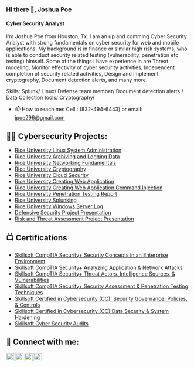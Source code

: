 ### Hi there 👋, Joshua Poe 
#### Cyber Security Analyst

I'm Joshua Poe from Houston, Tx. I am an up and comming Cyber Security Analyst with strong fundamentals on cyber security for web and mobile applications. My background is in finance or similar high risk systems, who is able to conduct security related testing (vulnerability, penetration etc testing) himself. Some of the things I have experience in are Threat modeling, Monitor effectivity of cyber security activities, Independent completion of security related activities,  Design and implement cryptography, Document detection alerts, and many more. 

Skills: Splunk/ Linux/ Defense team member/ Document detection alerts / Data Collection tools/ Cryptography/

- 📫 How to reach me: Cell : (832-494-6443) or email: jpoe296@gmail.com 


<h2>👨‍💻 Cybersecurity Projects:</h2>

  - [Rice University Linux System Administration](https://docs.google.com/document/d/1A5hjVEdRQOWkVlwlwIj-kmGhouJhYDPUIiwnbFpk1QU/edit#heading=h.q9jfs4nt6f59)
  - [Rice University Archiving and Logging Data](https://docs.google.com/document/d/1fzaQJGtPDUk6SXoAj3iOGdgDQQWZgjzxkMbkxkMOeqU/edit)
  - [Rice University Networking Fundamentals](https://docs.google.com/document/d/1wWSt1D54N3PncUl45cJsfQuLWIopodGGbE4Kf3s4K3Y/edit#heading=h.iy92r6pjnc62)
  - [Rice University Cryptography](https://docs.google.com/document/d/1tZ2z_ElwrHsGUWXTuY0wGYb353j3ZVH5cVqHeEjqCI4/edit)
  - [Rice University Cloud Security](https://drive.google.com/file/d/1wp77MEvuHF_i8xCbv3ZR0_y5qhS0cXXy/view)
  - [Rice University Creating Web Application](https://docs.google.com/document/d/1wrtPC88-hbLl69sWLp8VHLU-G3JA2BnQuWtfyxjPdaw/edit)
  - [Rice University Creating Web Application Command Injection](https://onedrive.live.com/edit?id=EB4EFCEAA289F594!361&resid=EB4EFCEAA289F594!361&ithint=file%2Cdocx&redeem=aHR0cHM6Ly8xZHJ2Lm1zL3cvcyFBcFQxaWFMcV9FN3JnbW1DVTZ1d1dmYXVNZl93P2U9SXhTQWZE&migratedtospo=true&wdo=2&cid=eb4efceaa289f594)
  - [Rice University Penetration Testing Report](https://docs.google.com/document/d/1C4GZ0WJxOrdqyIJd8tU3IFf9BnJ9GOAwQA3ghM22Wjs/edit)
  - [Rice University Splunking](https://docs.google.com/document/d/127X03eByHfl3sT_0FzrjEPIMclwXi-8B1b6YHxcmSoc/edit)
  - [Rice University Windows Server Log](https://docs.google.com/document/d/18AaNRMRYTJ2KxC86ld1tTYhtDtIGMN9JU3lF0jrUv1Q/edit)
  - [Defensive Security Project Presentation](https://docs.google.com/presentation/d/1zLndIzRfHYzCuGQKfumW4HMOyzgTUjk4usmI5C6K_CI/edit#slide=id.g630a814dc5_0_53)
  - [Risk and Threat Assessment Project Presentation](https://docs.google.com/presentation/d/1SMNUkA-6yB_r9KTDyBddXPmTExxvefOC0YfES1--hGA/edit#slide=id.p)


<h2>📺 Certifications</h2>

- [Skillsoft CompTIA Security+ Security Concepts in an Enterprise Environment](https://skillsoft.digitalbadges.skillsoft.com/1bf3302f-7642-4695-978b-e09ddfadabb7#gs.8pg7gy)
- [Skillsoft CompTIA Security+ Analyzing Application & Network Attacks](https://skillsoft.digitalbadges.skillsoft.com/b72f139e-a542-48a9-b609-aa1dca243094#gs.8pgc37)
- [Skillsoft CompTIA Security+ Threat Actors, Intelligence Sources, & Vulnerabilities](https://skillsoft.digitalbadges.skillsoft.com/22504f0c-9f08-49b0-9fcf-8d648bfbbf79#gs.8pggt1)
- [Skillsoft CompTIA Security+ Security Assessment & Penetration Testing Techniques](https://skillsoft.digitalbadges.skillsoft.com/80e7b2d5-3833-4a73-ac90-7c6ef3cdf876#gs.8pgjbm)
- [Skillsoft Certified in Cybersecurity (CC): Security Governance, Policies, & Controls](https://skillsoft.digitalbadges.skillsoft.com/1ed3b743-0176-4977-a477-93ee7b296d40#gs.8pgl79)
- [Skillsoft Certified in Cybersecurity (CC):Data Security & System Hardening](https://skillsoft.digitalbadges.skillsoft.com/0201364b-c323-4431-81a1-755bc2cee05a#gs.8pgnin)
- [Skillsoft Cyber Security Audits](https://skillsoft.digitalbadges.skillsoft.com/472c949a-2853-4a4a-b408-134d839ef81e#gs.8pgp8g)

<h2> 🤳 Connect with me:</h2>

[<img align="left" alt="JoshMadakor | YouTube" width="22px" src="https://cdn.jsdelivr.net/npm/simple-icons@v3/icons/youtube.svg" />][youtube]
[<img align="left" alt="JoshMadakor | Twitter" width="22px" src="https://cdn.jsdelivr.net/npm/simple-icons@v3/icons/twitter.svg" />][twitter]
[<img align="left" alt="JoshMadakor | LinkedIn" width="22px" src="https://cdn.jsdelivr.net/npm/simple-icons@v3/icons/linkedin.svg" />][linkedin]
[<img align="left" alt="JoshMadakor | Instagram" width="22px" src="https://cdn.jsdelivr.net/npm/simple-icons@v3/icons/instagram.svg" />][instagram]

[twitter]: https://twitter.com/joshmadakor
[youtube]: https://www.youtube.com/c/joshmadakor
[instagram]: https://www.instagram.com/joshmadakor/
[linkedin]: https://linkedin.com/in/joshmadakor

<!--
**joshmadakor1/joshmadakor1** is a ✨ _special_ ✨ repository because its `README.md` (this file) appears on your GitHub profile.

Here are some ideas to get you started:

- 🔭 I’m currently working on ...
- 🌱 I’m currently learning ...
- 👯 I’m looking to collaborate on ...
- 🤔 I’m looking for help with ...
- 💬 Ask me about ...
- 📫 How to reach me: ...
- 😄 Pronouns: ...
- ⚡ Fun fact: ...
-->
